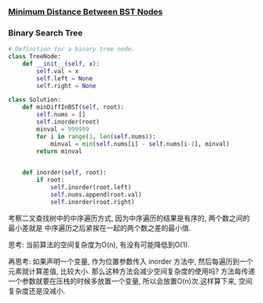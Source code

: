 ### [Minimum Distance Between BST Nodes](https://leetcode.com/problems/minimum-distance-between-bst-nodes/)


### Binary Search Tree

```Python
# Definition for a binary tree node.
class TreeNode:
    def __init__(self, x):
        self.val = x
        self.left = None
        self.right = None

class Solution:
    def minDiffInBST(self, root):
        self.nums = []
        self.inorder(root)
        minval = 999999
        for i in range(1, len(self.nums)):
            minval = min(self.nums[i] - self.nums[i-1], minval)
        return minval
            

    def inorder(self, root):
        if root:
            self.inorder(root.left)
            self.nums.append(root.val)
            self.inorder(root.right)

```


考察二叉查找树中的中序遍历方式, 因为中序遍历的结果是有序的, 两个数之间的最小差就是
中序遍历之后紧挨在一起的两个数之差的最小值.

思考: 当前算法的空间复杂度为O(n), 有没有可能降低到O(1).

再思考: 如果声明一个变量, 作为位置参数传入 inorder 方法中, 然后每遍历到一个元素就计算差值, 比较大小. 那么这种方法会减少空间复杂度的使用吗? 方法每传递一个参数就要在压栈的时候多放置一个变量, 所以会放置O(n)次.这样算下来, 空间复杂度还是没减小.
